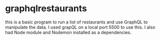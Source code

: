 # graphqlrestaurants
this is a basic program to run a list of restaurants and use GraphQL to manipulate the data. I used grapQL on a local port 5500 to use this. I also had Node module and Nodemon installed as a dependencies.
